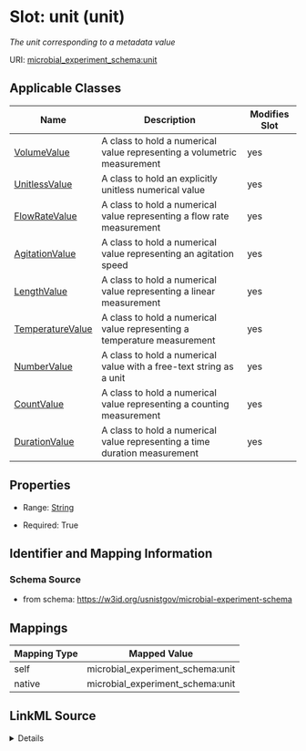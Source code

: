 

# Slot: unit (unit)




_The unit corresponding to a metadata value_







URI: [microbial_experiment_schema:unit](https://w3id.org/usnistgov/microbial-experiment-schema/unit)



<!-- no inheritance hierarchy -->





## Applicable Classes

| Name | Description | Modifies Slot |
| --- | --- | --- |
| [VolumeValue](VolumeValue.md) | A class to hold a numerical value representing a volumetric measurement |  yes  |
| [UnitlessValue](UnitlessValue.md) | A class to hold an explicitly unitless numerical value |  yes  |
| [FlowRateValue](FlowRateValue.md) | A class to hold a numerical value representing a flow rate measurement |  yes  |
| [AgitationValue](AgitationValue.md) | A class to hold a numerical value representing an agitation speed |  yes  |
| [LengthValue](LengthValue.md) | A class to hold a numerical value representing a linear measurement |  yes  |
| [TemperatureValue](TemperatureValue.md) | A class to hold a numerical value representing a temperature measurement |  yes  |
| [NumberValue](NumberValue.md) | A class to hold a numerical value with a free-text string as a unit |  yes  |
| [CountValue](CountValue.md) | A class to hold a numerical value representing a counting measurement |  yes  |
| [DurationValue](DurationValue.md) | A class to hold a numerical value representing a time duration measurement |  yes  |







## Properties

* Range: [String](String.md)

* Required: True





## Identifier and Mapping Information







### Schema Source


* from schema: https://w3id.org/usnistgov/microbial-experiment-schema




## Mappings

| Mapping Type | Mapped Value |
| ---  | ---  |
| self | microbial_experiment_schema:unit |
| native | microbial_experiment_schema:unit |




## LinkML Source

<details>
```yaml
name: unit
description: The unit corresponding to a metadata value
title: unit
from_schema: https://w3id.org/usnistgov/microbial-experiment-schema
rank: 1000
alias: unit
domain_of:
- NumberValue
range: string
required: true

```
</details>